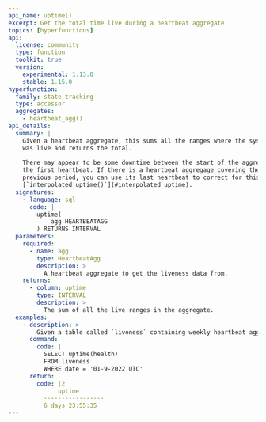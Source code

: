 ```yaml
---
api_name: uptime()
excerpt: Get the total time live during a heartbeat aggregate
topics: [hyperfunctions]
api:
  license: community
  type: function
  toolkit: true
  version:
    experimental: 1.13.0
    stable: 1.15.0
hyperfunction:
  family: state tracking
  type: accessor
  aggregates:
    - heartbeat_agg()
api_details:
  summary: |
    Given a heartbeat aggregate, this sums all the ranges where the system
    was live and returns the total.
    
    There may appear to be some downtime between the start of the aggregate and
    the first heartbeat. If there is a heartbeat aggregage covering the
    previous period, you can use its last heartbeat to correct for this using
    [`interpolated_uptime()`](#interpolated_uptime).
  signatures:
    - language: sql
      code: |
        uptime(
            agg HEARTBEATAGG
        ) RETURNS INTERVAL
  parameters:
    required:
      - name: agg
        type: HeartbeatAgg
        description: >
          A heartbeat aggregate to get the liveness data from.
    returns:
      - column: uptime
        type: INTERVAL
        description: >
          The sum of all the live ranges in the aggregate.
  examples:
    - description: >
        Given a table called `liveness` containing weekly heartbeat aggregates in column `health` with timestamp column `date`, you can use this command to get the total uptime of the system during the week of Jan 9, 2022.
      command:
        code: |
          SELECT uptime(health)
          FROM liveness
          WHERE date = '01-9-2022 UTC'
      return:
        code: |2
              uptime     
          -----------------
          6 days 23:55:35
---
```

